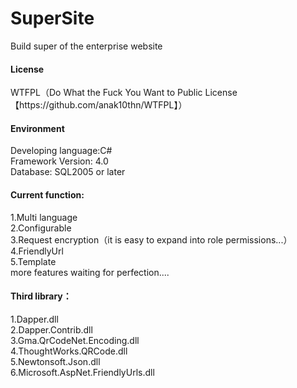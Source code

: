 # SuperSite
Build super of the enterprise website

<h4>License</h4>WTFPL（Do What the Fuck You Want to Public License 【https://github.com/anak10thn/WTFPL】）

<h4>Environment</h4>
  Developing language:C#<br/>
  Framework Version: 4.0<br/>
  Database: SQL2005 or later

<h4>Current function:</h4>
  1.Multi language<br/>
  2.Configurable<br/>
  3.Request encryption（it is easy to expand into role permissions...）<br/>
  4.FriendlyUrl<br/>
  5.Template <br/>
  more features waiting for perfection....
  
<h4>Third library：</h4>
  1.Dapper.dll<br/>
  2.Dapper.Contrib.dll<br/>
  3.Gma.QrCodeNet.Encoding.dll<br/>
  4.ThoughtWorks.QRCode.dll<br/>
  5.Newtonsoft.Json.dll<br/>
  6.Microsoft.AspNet.FriendlyUrls.dll
